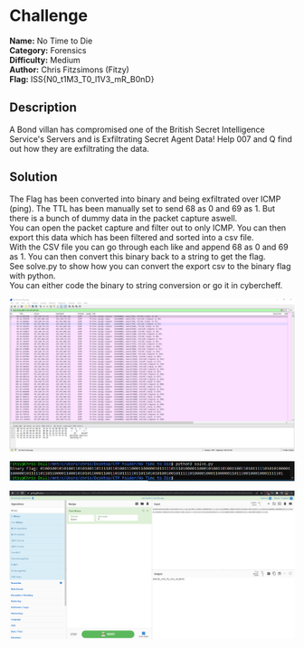 # Challenge

**Name:** No Time to Die  
**Category:** Forensics  
**Difficulty:** Medium  
**Author:** Chris Fitzsimons (Fitzy)  
**Flag:** ISS{N0_t1M3_T0_l1V3_mR_B0nD}  

## Description

A Bond villan has compromised one of the British Secret Intelligence Service's Servers and is Exfiltrating Secret Agent Data! Help 007 and Q find out how they are exfiltrating the data.  

## Solution

The Flag has been converted into binary and being exfiltrated over ICMP (ping). The TTL has been manually set to send 68 as 0 and 69 as 1. But there is a bunch of dummy data in the packet capture aswell.  
You can open the packet capture and filter out to only ICMP. You can then export this data which has been filtered and sorted into a csv file.  
With the CSV file you can go through each like and append 68 as 0 and 69 as 1. You can then convert this binary back to a string to get the flag.  
See solve.py to show how you can convert the export csv to the binary flag with python.  
You can either code the binary to string conversion or go it in cybercheff.  

![](solution/Pcap.PNG)

![](solution/Solve.PNG)

![](solution/CyberChef.PNG)
